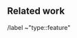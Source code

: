 <!-- Provide a brief summary of your feature here. -->

## Related work

<!--
Provide links and other resources that are related to this feature, such as
implementations of other programming languages, or scientific papers.
-->

/label ~"type::feature"
